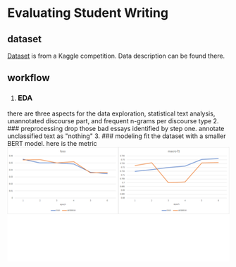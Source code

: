 # Evaluating Student Writing
## dataset
[Dataset](https://www.kaggle.com/c/feedback-prize-2021/data) is from a Kaggle competition. Data description can be found there.
## workflow
1. ### EDA
there are three aspects for the data exploration, statistical text analysis, unannotated discourse part, and frequent n-grams per discourse type
2. ### preprocessing
drop those bad essays identified by step one. annotate unclassified text as "nothing"
3. ### modeling
fit the dataset with a smaller BERT model. here is the metric
![](./metric.png)
